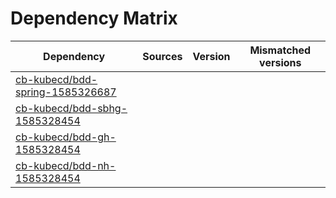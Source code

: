 # Dependency Matrix

Dependency | Sources | Version | Mismatched versions
---------- | ------- | ------- | -------------------
[cb-kubecd/bdd-spring-1585326687](https://github.com/cb-kubecd/bdd-spring-1585326687.git) |  | []() | 
[cb-kubecd/bdd-sbhg-1585328454](https://github.com/cb-kubecd/bdd-sbhg-1585328454.git) |  | []() | 
[cb-kubecd/bdd-gh-1585328454](https://github.com/cb-kubecd/bdd-gh-1585328454.git) |  | []() | 
[cb-kubecd/bdd-nh-1585328454](https://github.com/cb-kubecd/bdd-nh-1585328454.git) |  | []() | 
